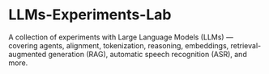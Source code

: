 # LLMs-Experiments-Lab
A collection of experiments with Large Language Models (LLMs) — covering agents, alignment, tokenization, reasoning, embeddings, retrieval-augmented generation (RAG), automatic speech recognition (ASR), and more.
